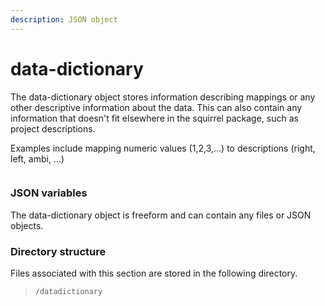 ```yaml
---
description: JSON object
---
```


# data-dictionary

The data-dictionary object stores information describing mappings or any other descriptive information about the data. This can also contain any information that doesn't fit elsewhere in the squirrel package, such as project descriptions.

Examples include mapping numeric values (1,2,3,...) to descriptions (right, left, ambi, ...)

<figure><img src="https://mermaid.ink/img/pako:eNqVVE1v2zAM_SuBigAOYAdO4KaOCvTUXYZhA9bb4Itm0YlW2zL0gcUL8t8nyZYSuz20OkiP5nskRUI-o5JTQBgdBOmOi28_i3ZhluBcJclTR8pXcoBoPFePV2_09eXHd4dWhkiJIpHdbik2AOugZi3IKKAZA04dCNZAq2R0g2csG5qyUrkciUWMt0T0q4HlviZPUv_-A6UJ5IGPMvoPguuOtKTuJZORsxJveqqX2nBKU2ZKH893GA0QqYWhePAOhwp9kJHbg3cIaFOY-9oM7njrDrXOq1wuB0mytkMSpJEVq-2cLPSkt1TbB0uUk1ktlzeNt7SrOZCv9sJ9WHldGKqrYzQGjbdmCn8RK_B4EHhrIghXUH0Ni1C-5dT4rqqq2HRL8FdIKJFHIgTp8XYqmmT5jHDWhc9IJ634iHAmDxP9iPbaG_suggLu0zQeNPguy7IRJ38ZVUecdScUowZEQxg1z_9sYxVIHaGBAmEDKVRE16pARXsxVN2ZDPCFMsUFwhWpJcSIaMVf-rZEWAkNnvTMiPmbNIFlntwvzic2wmd0QjiNUY_wNt2td3n2kO_yzcM232f5JUb_nCJd74eV3-83m902zy__AQQDlFA?type=png" alt=""><figcaption></figcaption></figure>

### JSON variables

The data-dictionary object is freeform and can contain any files or JSON objects.

### Directory structure

Files associated with this section are stored in the following directory.

> `/datadictionary`
